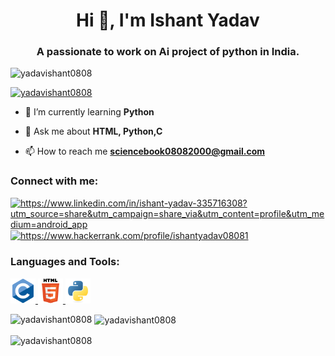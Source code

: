 <h1 align="center">Hi 👋, I'm Ishant Yadav</h1>
<h3 align="center">A passionate to work on Ai project of python in India.</h3>

<p align="left"> <img src="https://komarev.com/ghpvc/?username=yadavishant0808&label=Profile%20views&color=0e75b6&style=flat" alt="yadavishant0808" /> </p>

<p align="left"> <a href="https://github.com/ryo-ma/github-profile-trophy"><img src="https://github-profile-trophy.vercel.app/?username=yadavishant0808" alt="yadavishant0808" /></a> </p>

- 🌱 I’m currently learning **Python**

- 💬 Ask me about **HTML, Python,C**

- 📫 How to reach me **sciencebook08082000@gmail.com**

<h3 align="left">Connect with me:</h3>
<p align="left">
<a href="https://linkedin.com/in/https://www.linkedin.com/in/ishant-yadav-335716308?utm_source=share&utm_campaign=share_via&utm_content=profile&utm_medium=android_app" target="blank"><img align="center" src="https://raw.githubusercontent.com/rahuldkjain/github-profile-readme-generator/master/src/images/icons/Social/linked-in-alt.svg" alt="https://www.linkedin.com/in/ishant-yadav-335716308?utm_source=share&utm_campaign=share_via&utm_content=profile&utm_medium=android_app" height="30" width="40" /></a>
<a href="https://www.hackerrank.com/https://www.hackerrank.com/profile/ishantyadav08081" target="blank"><img align="center" src="https://raw.githubusercontent.com/rahuldkjain/github-profile-readme-generator/master/src/images/icons/Social/hackerrank.svg" alt="https://www.hackerrank.com/profile/ishantyadav08081" height="30" width="40" /></a>
</p>

<h3 align="left">Languages and Tools:</h3>
<p align="left"> <a href="https://www.cprogramming.com/" target="_blank" rel="noreferrer"> <img src="https://raw.githubusercontent.com/devicons/devicon/master/icons/c/c-original.svg" alt="c" width="40" height="40"/> </a> <a href="https://www.w3.org/html/" target="_blank" rel="noreferrer"> <img src="https://raw.githubusercontent.com/devicons/devicon/master/icons/html5/html5-original-wordmark.svg" alt="html5" width="40" height="40"/> </a> <a href="https://www.python.org" target="_blank" rel="noreferrer"> <img src="https://raw.githubusercontent.com/devicons/devicon/master/icons/python/python-original.svg" alt="python" width="40" height="40"/> </a> </p>

<p><img align="left" src="https://github-readme-stats.vercel.app/api/top-langs?username=yadavishant0808&show_icons=true&locale=en&layout=compact" alt="yadavishant0808" /></p>

<p>&nbsp;<img align="center" src="https://github-readme-stats.vercel.app/api?username=yadavishant0808&show_icons=true&locale=en" alt="yadavishant0808" /></p>

<p><img align="center" src="https://github-readme-streak-stats.herokuapp.com/?user=yadavishant0808&" alt="yadavishant0808" /></p>
